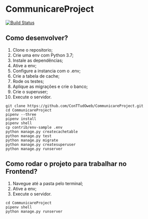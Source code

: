 # CommunicareProject

[![Build Status](https://travis-ci.org/ConTTudOweb/CommunicareProject.svg?branch=master)](https://travis-ci.org/ConTTudOweb/CommunicareProject)


## Como desenvolver?

01. Clone o repositorio;
02. Crie uma env com Python 3.7;
03. Instale as dependências;
04. Ative a env;
05. Configure a instancia com o .env;
06. Crie a tabela de cache;
07. Rode os testes;
08. Aplique as migrações e crie o banco;
09. Crie o superuser;
10. Execute o servidor.

```console
git clone https://github.com/ConTTudOweb/CommunicareProject.git
cd CommunicareProject
pipenv --three
pipenv install
pipenv shell
cp contrib/env-sample .env
python manage.py createcachetable
python manage.py test
python manage.py migrate
python manage.py createsuperuser
python manage.py runserver
```


## Como rodar o projeto para trabalhar no Frontend?

1. Navegue até a pasta pelo terminal;
4. Ative a env;
9. Execute o servidor.

```console
cd CommunicareProject
pipenv shell
python manage.py runserver
```
